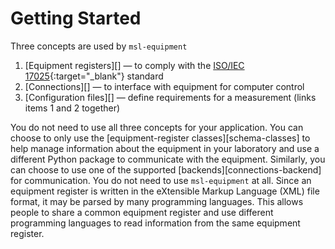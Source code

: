 # Getting Started

Three concepts are used by `msl-equipment`

1. [Equipment registers][] &mdash; to comply with the [ISO/IEC 17025](https://www.iso.org/ISO-IEC-17025-testing-and-calibration-laboratories.html){:target="_blank"} standard
2. [Connections][] &mdash; to interface with equipment for computer control
3. [Configuration files][] &mdash; define requirements for a measurement (links items 1 and 2 together)

You do not need to use all three concepts for your application. You can choose to only use the [equipment-register classes][schema-classes] to help manage information about the equipment in your laboratory and use a different Python package to communicate with the equipment. Similarly, you can choose to use one of the supported [backends][connections-backend] for communication. You do not need to use `msl-equipment` at all. Since an equipment register is written in the eXtensible Markup Language (XML) file format, it may be parsed by many programming languages. This allows people to share a common equipment register and use different programming languages to read information from the same equipment register.
